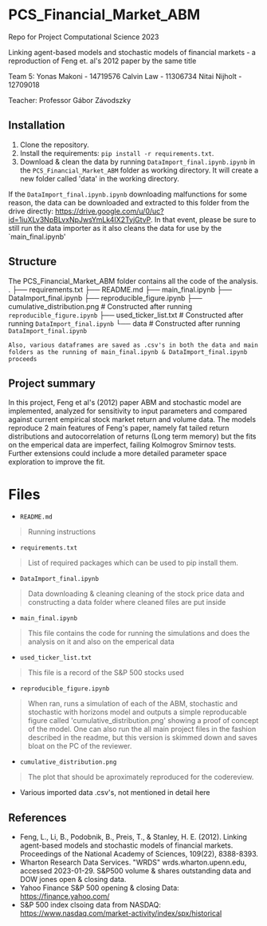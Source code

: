 # PCS_Financial_Market_ABM

Repo for Project Computational Science 2023

Linking agent-based models and stochastic models of financial markets - a reproduction of Feng et. al's 2012 paper by the same title

Team 5: 
Yonas Makoni - 14719576
Calvin Law - 11306734
Nitai Nijholt - 12709018

Teacher: 
Professor Gábor Závodszky

## Installation

1. Clone the repository.
2. Install the requirements: `pip install -r requirements.txt`.
3. Download & clean the data by running `DataImport_final.ipynb.ipynb` in the `PCS_Financial_Market_ABM` folder as working directory. It will create a new folder called 'data' in the working directory.


If the `DataImport_final.ipynb.ipynb` downloading malfunctions for some reason, the data can be downloaded and extracted to this folder from the drive directly: https://drive.google.com/u/0/uc?id=1iuXLv3NpBLvxNpJwsYmLk4IX2TyjGtvP. In that event, please be sure to still run the data importer as it also cleans the data for use by the `main_final.ipynb'

## Structure

The PCS_Financial_Market_ABM folder contains all the code of the analysis.
    .
    ├── requirements.txt
    ├── README.md
    ├── main_final.ipynb 
    ├── DataImport_final.ipynb
    ├── reproducible_figure.ipynb
    ├── cumulative_distribution.png    # Constructed after running `reproducible_figure.ipynb`
    ├── used_ticker_list.txt           # Constructed after running `DataImport_final.ipynb`
    └── data                           # Constructed after running `DataImport_final.ipynb`

    Also, various dataframes are saved as .csv's in both the data and main folders as the running of main_final.ipynb & DataImport_final.ipynb proceeds
        

## Project summary

In this project, Feng et al's (2012) paper ABM and stochastic model are implemented, analyzed for sensitivity to input parameters and compared against current empirical stock market return and volume data. The models reproduce 2 main features of Feng's paper, namely fat tailed return distributions and autocorrelation of returns (Long term memory) but the fits on the emperical data are imperfect, failing Kolmogrov Smirnov tests. Further extensions could include a more detailed parameter space exploration to improve the fit.

# Files

* `README.md`
> Running instructions 

* `requirements.txt `
> List of required packages which can be used to pip install them.

* `DataImport_final.ipynb`
> Data downloading & cleaning cleaning of the stock price data and constructing a data folder where cleaned files are put inside

* `main_final.ipynb `
> This file contains the code for running the simulations and does the analysis on it and also on the emperical data

* `used_ticker_list.txt`
> This file is a record of the S&P 500 stocks used


* `reproducible_figure.ipynb`
> When ran, runs a simulation of each of the ABM, stochastic and stochastic with horizons model and outputs a simple reproducable figure called 'cumulative_distribution.png' showing a proof of concept of the model. One can also run the all main project files in the fashion described in the readme, but this version is skimmed down and saves bloat on the PC of the reviewer.

* `cumulative_distribution.png`
> The plot that should be aproximately reproduced for the codereview. 


* Various imported data .csv's, not mentioned in detail here


## References

- Feng, L., Li, B., Podobnik, B., Preis, T., & Stanley, H. E. (2012). Linking agent-based models and stochastic models of financial markets. Proceedings of the National Academy of Sciences, 109(22), 8388-8393.
- Wharton Research Data Services. "WRDS" wrds.wharton.upenn.edu, accessed 2023-01-29. S&P500 volume & shares outstanding data and DOW jones open & closing data.
- Yahoo Finance S&P 500 opening & closing Data: https://finance.yahoo.com/
- S&P 500 index clsoing data from NASDAQ: https://www.nasdaq.com/market-activity/index/spx/historical
